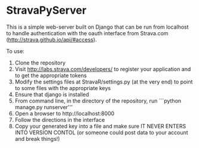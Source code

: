 # StravaPyServer

This is a simple web-server built on Django that can be run from localhost to handle authentication with the oauth interface from Strava.com (http://strava.github.io/api/#access).

To use:

1) Clone the repository
2) Visit http://labs.strava.com/developers/ to register your application and to get the appropriate tokens
3) Modify the settings files at StravaR/settings.py (at the very end) to point to some files with the appropriate keys
4) Ensure that django is installed
5) From command line, in the directory of the repository, run ```python manage.py runserver'''
6) Open a browser to http://localhost:8000
7) Follow the directions in the interface
8) Copy your generated key into a file and make sure IT NEVER ENTERS INTO VERSION CONTOL (or someone could post data to your account and break things!)
